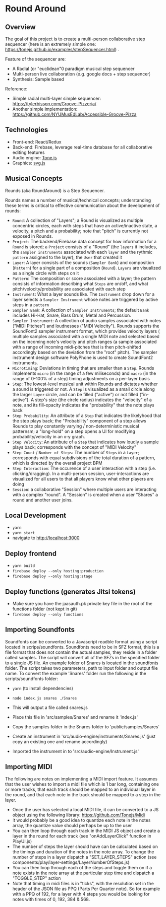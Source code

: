 # Round Around

## Overview

The goal of this project is to create a multi-person collaborative step sequencer (here is an extremely simple one: https://tonejs.github.io/examples/stepSequencer.html) .

Feature of the sequencer are:

- A Radial (or "euclidean"0 paradigm musical step sequencer
- Multi-person live collaboration (e.g. google docs + step sequencer)
- Synthesis: Sample based

Reference:

- Simple radial multi-layer simple sequencer: https://tylerbisson.com/Groove-Pizzeria/
- Another simple implementation: https://github.com/NYUMusEdLab/Accessible-Groove-Pizza

## Technologies

- Front-end: React/Redux 
- Back-end: Firebase, leverage real-time database for all collaborative editing features
- Audio engine: [Tone.js](https://tonejs.github.io/#:~:text=js-,Tone.,of%20the%20Web%20Audio%20API.)
- Graphics: [svg.js](https://svgjs.com/docs/3.0/)

## Musical Concepts

Rounds (aka RoundAround) is a Step Sequencer.

Rounds names a number of musical/technical concepts; understanding these terms is critical to effective communication about the development of rounds:

- `Round`: A collection of "Layers"; a Round is visualized as multiple concentric circles, each with steps that have an active/inactive state, a velocity, a pitch and a probability; note that "pitch" is currently not exposed in Rounds.
- `Project`: The backend/Firebase data concept for how information for a `Round` is stored; a `Project` consists of a "Round" (the `layers` it includes, the `sampler instruments` associated with each `layer` and the rythmic `pattern` assigned to the layer), the `User` that created it
- `Layer`: A layer consists of the sounds (`Sampler Bank`) and composition (`Pattern`) for a single part of a composition (`Round`). `Layers` are visualized as a single circle with steps on it
- `Pattern`: The composition or score associated with a layer; the pattern consists of information describing what `Steps` are on/off, and what pitch/velocity/probability are associated with each step
- `Instrument`: What a layer sounds like. The `Instrument` drop down for a layer selects a `Sampler Instrument` whose notes are triggered by active steps in a `pattern`
- `Sampler Bank`: A collection of `Sampler Instruments`; the default `Bank` includes Hi-Hat, Snare, Bass Drum, Metal and Percussion.
- `Sampler Instrument`: A collection of audio samples associated with notes ("MIDI Pitches") and loudnesses ("MIDI Velocity"). Rounds supports the SoundFont2 sampler instrument format, which provides velocity layers ( multiple samples associated with a single MIDI note and selected based on the incoming note's velocity and pitch ranges (a sample associated with a range of incoming midi-pitches that is then pitch-shifted accordingly based on the deviation from the "root" pitch). The sampler instrument design software PolyPhone is used to create SoundFont2 instruments.
- `Microtiming`: Deviations in timing that are smaller than a `Step`. Rounds implements `micro` (in the range of a few miliseconds) and `macro` (in the range of 0-100% of a step) timing adjustments on a per-layer basis
- `Step`: The lowest-level musical unit within Rounds and dictates whether a sound is triggered or not. A `Step` is visualized as a small circle along the larger `Layer` circle, and can be filled ("active") or not filled ("in-active"). A step's size (the circle radius) indicates the "velocity" of a note, and its fill-opacity indicates the "probability" that the note plays back
- `Step Probability`: An attribute of a `Step` that indicates the likelyhood that the step plays back; the "Probability" component of a step allows Rounds to play constantly varying / non-deterministic musical patternsm; a "long-hold" on a step opens a UI for modifying probability/velocity in an x-y graph.
- `Step Velocity`: An attribute of a `Step` that indicates how loudly a sample plays back; corresponds with the concept of "MIDI Velocity"
- `Step Count` / `Number of Steps`: The number of `Steps` in a `Layer`; corresponds with equal subdivisions of the total duration of a pattern, which is directed by the overall project BPM
- `Step Interaction`: The occurence of a user interaction with a step (i.e. clicking/dragging). In a multi-person session, user-interactions are visualized for all users to that all players know what other players are doing
- `Session`: a collaborative "Session" where multiple users are interacting with a complex "round". A "Session" is created when a user "Shares" a round and another user joins.

## Local Development

- `yarn`
- `yarn start`
- navigate to [http://localhost:3000](http://localhost:3000)

## Deploy frontend
-  `yarn build`
-  `firebase deploy --only hosting:production`
-  `firebase deploy --only hosting:stage`

## Deploy functions (generates Jitsi tokens)

- Make sure you have the jaasauth.pk private key file in the root of the functions folder (not kept in git)
- `firebase deploy --only functions`

## Importing Soundfonts

Soundfonts can be converted to a Javascript readble format using a script located in scrips/soundfonts. Soundfonts need to be in SFZ format, this is a file format that does not contain the actual samples, they reside in a folder called samples. The script will convert all of the SFZs in the specified folder to a single JS file. An example folder of Snares is located in the soundfonts folder. The script takes two parameters, path to input folder and output file name. To convert the example 'Snares' folder run the following in the scripts/soundfonts folder:

- `yarn` (to install dependencies)
- `node index.js snares ./Snares`

- This will output a file called snares.js
- Place this file in 'src/samples/Snares' and rename it 'index.js'
- Copy the samples folder in the Snares folder to 'public/samples/Snares'
- Create an instrument in 'src/audio-engine/instruments/Snares.js' (just copy an existing one and rename accordingly)
- Imported the instrument in to 'src/audio-engine/Instrument.js'

## Importing MIDI

The following are notes on implementing a MIDI import feature. It assumes that the user wishes to import a midi file which is 1 bar long, containing one or more tracks, that each track should be mapped to an individual layer in the round, and that each note in the track should be mapped to a step in the layer.

- Once the user has selected a local MIDI file, it can be converted to a JS object using the following library: https://github.com/Tonejs/Midi
- It would probably be a good idea to quantize each note in the notes array, the quantize value should perhaps be up to the user
- You can then loop through each track in the MIDI JS object and create a layer in the round for each track (see "onAddLayerClick" function in PlayUI.js)
- The number of steps the layer should have can be calculated based on the timings and duration of the notes in the note array. To change the number of steps in a layer dispatch a "SET_LAYER_STEPS" action (see components/play/layer-settings/LayerNumberOfSteps.js)
- You can then loop through each of the steps and toggle them on if a note exists in the note array at the particular step time and dispatch a "TOGGLE_STEP" action
- Note that timing in midi files is in "ticks", with the resolution set in the header of the JSON file as PPQ (Parts Per Quarter note). So for example with a PPQ of 192, for a layer with 4 steps you would be looking for notes with times of 0, 192, 384 & 568.
